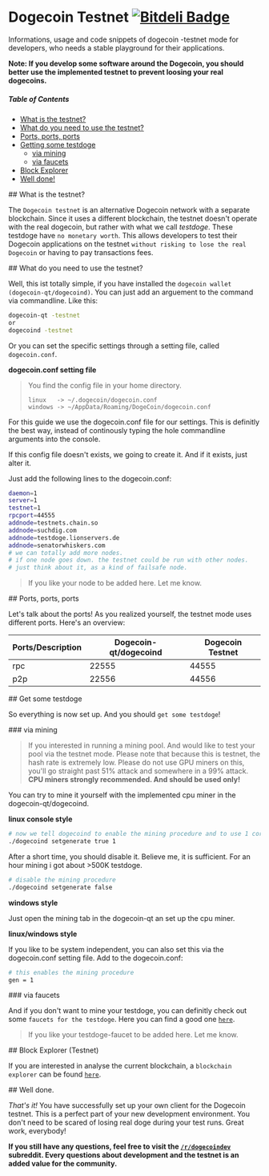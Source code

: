 Dogecoin Testnet [![Bitdeli Badge](https://d2weczhvl823v0.cloudfront.net/Dirrot/dogecoin-testnet/trend.png)](https://bitdeli.com/free "Bitdeli Badge")
================

Informations, usage and code snippets of dogecoin -testnet mode for developers, who needs a stable playground for their applications.

**Note: If you develop some software around the Dogecoin, you should better use the implemented testnet to prevent loosing your real dogecoins.**

##### Table of Contents
* [What is the testnet?](#description)  
* [What do you need to use the testnet?](#usage)  
* [Ports, ports, ports](#ports) 
* [Getting some testdoge](#getting)   
  * [via mining](#mining)  
  * [via faucets](#faucets)
* [Block Explorer](#blockexplorer)
* [Well done!](#done)


<a name="description"/>
## What is the testnet?

The `Dogecoin testnet` is an alternative Dogecoin network with a separate blockchain. Since it uses a different blockchain, the testnet doesn't operate with the real dogecoin, but rather with what we call _testdoge_. These testdoge have `no monetary worth`. This allows developers to test their Dogecoin applications on the testnet `without risking to lose the real Dogecoin` or having to pay transactions fees.

<a name="usage"/>
## What do you need to use the testnet?

Well, this ist totally simple, if you have installed the `dogecoin wallet (dogecoin-qt/dogecoind)`. You can just add an arguement to the command via commandline. Like this:

```bash
dogecoin-qt -testnet 
or
dogecoind -testnet
```

Or you can set the specific settings through a setting file, called `dogecoin.conf`.

**dogecoin.conf setting file**
> You find the config file in your home directory.
> ```
> linux   -> ~/.dogecoin/dogecoin.conf
> windows -> ~/AppData/Roaming/DogeCoin/dogecoin.conf
> ```

For this guide we use the dogecoin.conf file for our settings. This is definitly the best way, instead of continously typing the hole commandline arguments into the console.

If this config file doesn't exists, we going to create it. And if it exists, just alter it.

Just add the following lines to the dogecoin.conf:
```bash
daemon=1
server=1
testnet=1
rpcport=44555
addnode=testnets.chain.so
addnode=suchdig.com
addnode=testdoge.lionservers.de
addnode=senatorwhiskers.com
# we can totally add more nodes.
# if one node goes down. the testnet could be run with other nodes.
# just think about it, as a kind of failsafe node.
```

> If you like your node to be added here. Let me know.

<a name="ports"/>
## Ports, ports, ports

Let's talk about the ports! As you realized yourself, the testnet mode uses different ports. Here's an overview:

Ports/Description | Dogecoin-qt/dogecoind |Dogecoin Testnet      |
------|-----------------------|----------------------|
rpc   | 22555                 | 44555                |
p2p   | 22556                 | 44556                |


<a name="getting"/>
## Get some testdoge

So everything is now set up. And you should `get some testdoge`!

<a name="mining"/>
### via mining

> If you interested in running a mining pool. And would like to test your pool via the testnet mode. Please note that because this is testnet, the hash rate is extremely low. Please do not use GPU miners on this, you'll go straight past 51% attack and somewhere in a 99% attack. **CPU miners strongly recommended. And should be used only!**

You can try to mine it yourself with the implemented cpu miner in the dogecoin-qt/dogecoind.

**linux console style**
```bash
# now we tell dogecoind to enable the mining procedure and to use 1 core of the cpu.
./dogecoind setgenerate true 1
```

After a short time, you should disable it. Believe me, it is sufficient. For an hour mining i got about >500K testdoge.

```bash
# disable the mining procedure
./dogecoind setgenerate false
```

**windows style**

Just open the mining tab in the dogecoin-qt an set up the cpu miner.

**linux/windows style**

If you like to be system independent, you can also set this via the dogecoin.conf setting file.
Add to the dogecoin.conf:
```bash
# this enables the mining procedure
gen = 1
```

<a name="faucets"/>
### via faucets

And if you don't want to mine your testdoge, you can definitly check out some `faucets for the testdoge`. Here you can find a good one [`here`](http://testdoge.lionservers.de).

> If you like your testdoge-faucet to be added here. Let me know.

<a name="blockexplorer"/>
## Block Explorer (Testnet)

If you are interested in analyse the current blockchain, a `blockchain explorer` can be found [`here`](http://testdoge.lionservers.de/explorer/).

<a name="done"/>
## Well done.

*That's it!*
You have successfully set up your own client for the Dogecoin testnet. This is a perfect part of your new development environment. You don't need to be scared of losing real doge during your test runs. Great work, everybody!

**If you still have any questions, feel free to visit the [`/r/dogecoindev`](http://www.reddit.com/r/dogecoindev) subreddit. Every questions about development and the testnet is an added value for the community.**
